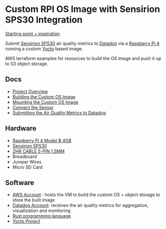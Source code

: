 # Custom RPI OS Image with Sensirion SPS30 Integration

[Starting point + inspiration](https://www.hackster.io/david-gherghita/air-quality-monitor-using-raspberry-pi-4-sps30-and-azure-03cb42#code)

Submit [Sensirion SPS30](https://sensirion.com/products/catalog/SPS30) air quality metrics to [Datadog](https://www.datadoghq.com/) via a [Raspberry Pi 4](https://www.raspberrypi.com/products/raspberry-pi-4-model-b/) running a custom [Yocto](https://www.yoctoproject.org/) based image.


AWS terraform examples for resources to build the OS image and push it up to S3 object storage.

## Docs

- [Project Overview](docs/overview.md)
- [Building the Custom OS Image](docs/os-build.md)
- [Mounting the Custom OS Image](docs/os-mount.md)
- [Connect the Sensor](doc/connect.md)
- [Submitting the Air Quality Metrics to Datadog](docs/submit-metrics.md)

## Hardware

- [Raspberry Pi 4 Model B 4GB](https://www.raspberrypi.com/products/raspberry-pi-4-model-b/)
- [Sensirion SPS30](https://www.digikey.com/en/products/detail/sensirion-ag/SPS30/9598990)
- [ZHR CABLE 5-PIN 1.5MM](https://www.digikey.com/en/products/detail/sparkfun-electronics/15108/13561759?so=92883604&content=productdetail_US&mkt_tok=MDI4LVNYSy01MDcAAAGaws6BPv4tzMYVsRdYLrUPDweOVTw-lf-GsdXkd74OCsACCU7ZRZBMclX26TlSv1eWgItLrN9MmO1f8txhI4XEqIeVGZZbuCvNdIdFA3n4Uw)
- Breadboard
- Jumper Wires
- Micro SD Card

## Software
- [AWS Account](https://aws.amazon.com/) : hosts the VM to build the custom OS + object storage to store the built image
- [Datadog Account](https://www.datadoghq.com/#): receives the air quality metrics for aggregation, visualization and monitoring
- [Rust programming language](https://www.rust-lang.org/)
- [Yocto Project](https://www.yoctoproject.org/)